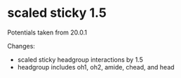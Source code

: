 # scaled sticky 1.5

Potentials taken from 20.0.1

Changes:
- scaled sticky headgroup interactions by 1.5
- headgroup includes oh1, oh2, amide, chead, and head
